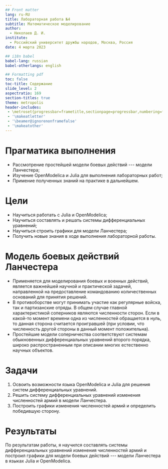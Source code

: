 ```yaml
---
## Front matter
lang: ru-RU
title: Лабораторная работа №4
subtitle: Математическое моделирование
author:
  - Николаев Д. И.
institute:
  - Российский университет дружбы народов, Москва, Россия
date: 4 марта 2023

## i18n babel
babel-lang: russian
babel-otherlangs: english

## Formatting pdf
toc: false
toc-title: Содержание
slide_level: 2
aspectratio: 169
section-titles: true
theme: metropolis
header-includes:
 - \metroset{progressbar=frametitle,sectionpage=progressbar,numbering=fraction}
 - '\makeatletter'
 - '\beamer@ignorenonframefalse'
 - '\makeatother'
---
```


# Прагматика выполнения

- Рассмотрение простейшей модели боевых действий --- модели Ланчестера;
- Изучение OpenModelica и Julia для выполнения лабораторных работ;
- Примение полученных знаний на практике в дальнейшем.

# Цели

- Научиться работать с Julia и OpenModelica;
- Научиться составлять и решать системы дифференциальных уравнений;
- Научиться строить графики для модели Ланчестера;
- Получить новые знания в ходе выполнения лабораторной работы.

# Модель боевых действий Ланчестера

- Применяется для моделирования боевых и военных действий, является важнейшей научной и практической задачей, направленной на предоставление командованию количественных оснований для принятия решений.
- В противоборстве могут принимать участие как регулярные войска, так и партизанские отряды. В общем случае главной характеристикой соперников являются численности сторон. Если в какой-то момент времени одна из численностей обращается в нуль, то данная сторона считается проигравшей (при условии, что численность другой стороны в данный момент положительна).
- Простейшие модели соперничества соответствуют системам обыкновенных дифференциальных уравнений второго порядка, широко распространенным при описании многих естественно научных объектов.

# Задачи

1. Освоить возможности языка OpenModelica и Julia для решения систем дифференциальных уравнений.
2. Решить систему дифференциальных уравнений изменения численностей армий в модели Ланчестера.
3. Построить графики изменения численностей армий и определить победившую сторону.

# Результаты

По результатам работы, я научился составлять системы дифференциальных уравнений изменения численностей армий и построил графики для модели боевых действий --- модели Ланчестера в языках Julia и OpenModelica.
